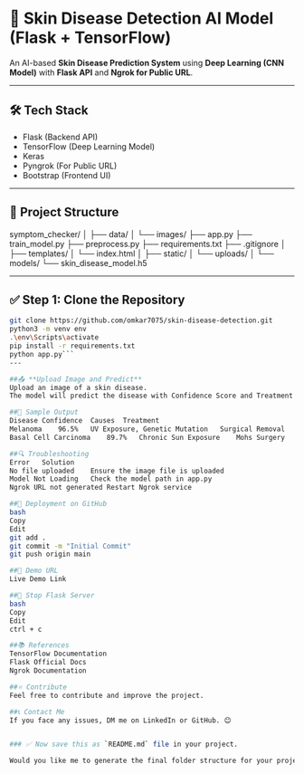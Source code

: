 # 🌿 **Skin Disease Detection AI Model (Flask + TensorFlow)**  

An AI-based **Skin Disease Prediction System** using **Deep Learning (CNN Model)** with **Flask API** and **Ngrok for Public URL**.

---

## 🛠️ **Tech Stack**
- Flask (Backend API)
- TensorFlow (Deep Learning Model)
- Keras
- Pyngrok (For Public URL)
- Bootstrap (Frontend UI)

---

## 📂 **Project Structure**
symptom_checker/
│
├── data/
│   └── images/
├── app.py
├── train_model.py
├── preprocess.py
├── requirements.txt
├── .gitignore
│
├── templates/
│   └── index.html
│
├── static/
│   └── uploads/
│
└── models/
    └── skin_disease_model.h5




---

## ✅ **Step 1: Clone the Repository**
```bash
git clone https://github.com/omkar7075/skin-disease-detection.git
python3 -m venv env
.\env\Scripts\activate
pip install -r requirements.txt
python app.py```
---

##📤 **Upload Image and Predict**
Upload an image of a skin disease.
The model will predict the disease with Confidence Score and Treatment Details.

##📄 Sample Output
Disease	Confidence	Causes	Treatment
Melanoma	96.5%	UV Exposure, Genetic Mutation	Surgical Removal
Basal Cell Carcinoma	89.7%	Chronic Sun Exposure	Mohs Surgery

##🔍 Troubleshooting
Error	Solution
No file uploaded	Ensure the image file is uploaded
Model Not Loading	Check the model path in app.py
Ngrok URL not generated	Restart Ngrok service

##🎯 Deployment on GitHub
bash
Copy
Edit
git add .
git commit -m "Initial Commit"
git push origin main

##🚀 Demo URL
Live Demo Link

##🛑 Stop Flask Server
bash
Copy
Edit
ctrl + c

##📚 References
TensorFlow Documentation
Flask Official Docs
Ngrok Documentation

##⭐️ Contribute
Feel free to contribute and improve the project.

##📞 Contact Me
If you face any issues, DM me on LinkedIn or GitHub. 😊


### ✅ Now save this as `README.md` file in your project.

Would you like me to generate the final folder structure for your project? 😊







